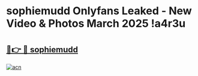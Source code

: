 # sophiemudd Onlyfans Leaked - New Video & Photos March 2025 !a4r3u

# <h2><a href="https://9yapqw.iuczelnia.edu.pl?title=sophiemudd&ref=a4r3u">🔗👉 🔴 sophiemudd</a></h2>

[![acn](https://github.com/user-attachments/assets/0f9c940e-d8b0-45ae-aac7-cd30a18b3e1c)](https://9yapqw.iuczelnia.edu.pl?title=sophiemudd&ref=a4r3u)

